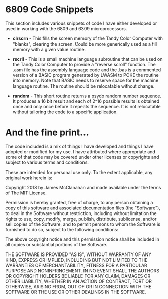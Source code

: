 # 6809 Code Snippets

This section includes various snippets of code I have either developed or used in working with the 6809 and 6309 microprocessors.

* **clrscrn** - This fills the screen memory of the Tandy Color Computer with "blanks", clearing the screen. Could be more generically
used as a fill memory with a given value routine.

* **rscrll** - This is a small machine language subroutine that can be used on the Tandy Color Computer to provide a "reverse scroll" function. The .asm file has the assembly language code and the .bas is a commented version of a BASIC program generated by LWASM to POKE the routine into memory. Note that BASIC needs to reserve space for the machine language routine. The routine should be relocatable without change.

* **random** - This short routine returns a psydo random number sequence. It produces a 16 bit result and each of 2^16 possible results is obtained once and only once before it repeats the sequence. It is not relocatable without tailoring the code to a specific application.

# And the fine print...

The code included is a mix of things I have developed and things I have adopted or modified for my use. I have attributed where appropriate and some of that code may be covered under other licenses or copyrights and subject to various terms and conditions.

These are intended for personal use only. To the extent applicable, any original work herein is:

Copyright 2018 by James McClanahan and made available under the terms of The MIT License.

Permission is hereby granted, free of charge, to any person obtaining a copy of this software and associated documentation files (the "Software"), to deal in the Software without restriction, including without limitation the rights to use, copy, modify, merge, publish, distribute, sublicense, and/or sell copies of the Software, and to permit persons to whom the Software is furnished to do so, subject to the following conditions:

The above copyright notice and this permission notice shall be included in all copies or substantial portions of the Software.

THE SOFTWARE IS PROVIDED "AS IS", WITHOUT WARRANTY OF ANY KIND, EXPRESS OR IMPLIED, INCLUDING BUT NOT LIMITED TO THE WARRANTIES OF MERCHANTABILITY, FITNESS FOR A PARTICULAR PURPOSE AND NONINFRINGEMENT. IN NO EVENT SHALL THE AUTHORS OR COPYRIGHT HOLDERS BE LIABLE FOR ANY CLAIM, DAMAGES OR OTHER LIABILITY, WHETHER IN AN ACTION OF CONTRACT, TORT OR OTHERWISE, ARISING FROM, OUT OF OR IN CONNECTION WITH THE SOFTWARE OR THE USE OR OTHER DEALINGS IN THE SOFTWARE.
